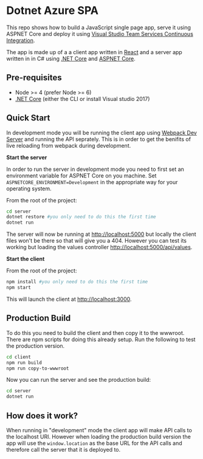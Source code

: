 # Dotnet Azure SPA

This repo shows how to build a JavaScript single page app, serve it using ASPNET Core and deploy it using [Visual Studio Team Services Continuous Integration](https://www.visualstudio.com/team-services/continuous-integration/).

The app is made up of a a client app written in [React](https://facebook.github.io/react/) and a server app written in in C# using [.NET Core]() and [ASPNET Core]().

## Pre-requisites

- Node >= 4 (prefer Node >= 6)
- [.NET Core](https://www.microsoft.com/net/core) (either the CLI or install Visual studio 2017)

## Quick Start

In development mode you will be running the client app using [Webpack Dev Server](https://webpack.github.io/docs/webpack-dev-server.html) and running the API seprately. This is in order to get the benifits of live reloading from webpack during development.

**Start the server**

In order to run the server in development mode you need to first set an environment variable for ASPNET Core on you machine. Set `ASPNETCORE_ENVIRONMENT=Development` in the appropriate way for your operating system.

From the root of the project:

```bash
cd server
dotnet restore #you only need to do this the first time
dotnet run
```

The server will now be running at [http://localhost:5000](http://localhost:5000) but locally the client files won't be there so that will give you a 404. However you can test its working but loading the values controller [http://localhost:5000/api/values](http://localhost:5000/api/values).

**Start the client**

From the root of the project:

```bash
npm install #you only need to do this the first time
npm start
```

This will launch the client at [http://localhost:3000](http://localhost:3000).

## Production Build

To do this you need to build the client and then copy it to the wwwroot. There are npm scripts for doing this already setup. Run the following to test the production version.

```bash
cd client
npm run build
npm run copy-to-wwwroot
```

Now you can run the server and see the production build:

```bash
cd server
dotnet run
```

## How does it work?

When running in "development" mode the client app will make API calls to the localhost URI. However when loading the production build version the app will use the `window.location` as the base URL for the API calls and therefore call the server that it is deployed to.
